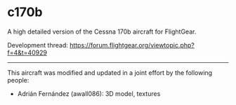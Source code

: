 ﻿c170b
====

A high detailed version of the Cessna 170b aircraft for FlightGear.

Development thread: https://forum.flightgear.org/viewtopic.php?f=4&t=40929

---

This aircraft was modified and updated in a joint effort by the following people:

* Adrián Fernández (awall086): 3D model, textures



